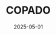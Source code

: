 ---
sidebar_position: 2
title: COPADO
tags: [Tools, COPADO]
date: 2025-05-01
sidebar_class_name: disabled-page
---